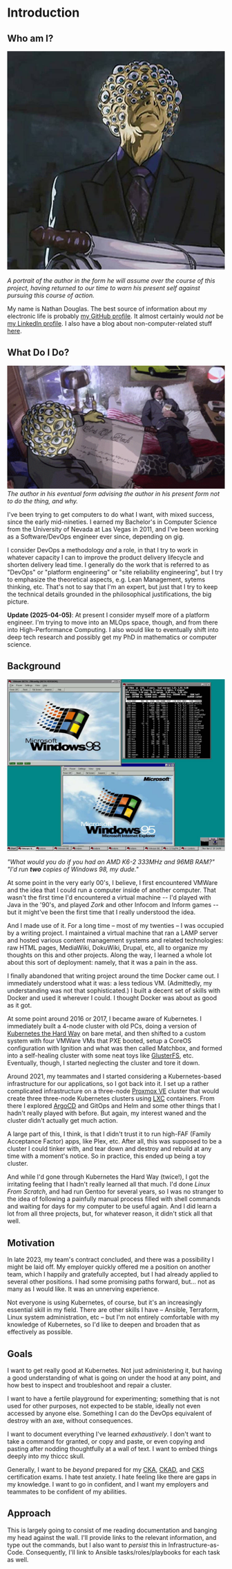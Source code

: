 # Introduction

## Who am I?

![Who I am](./images/001_who_am_i.jpeg)

_A portrait of the author in the form he will assume over the course of this project, having returned to our time to warn his present self against pursuing this course of action._

My name is Nathan Douglas. The best source of information about my electronic life is probably [my GitHub profile](https://github.com/ndouglas). It almost certainly would _not_ be [my LinkedIn profile](https://linkedin.com/in/nug-doug/). I also have a blog about non-computer-related stuff [here](https://darkdell.net/).

## What Do I Do?

![What I'll Be Doing](./images/001_what_ill_be_doing.png)
_The author in his eventual form advising the author in his present form not to do the thing, and why._

I've been trying to get computers to do what I want, with mixed success, since the early mid-nineties. I earned my Bachelor's in Computer Science from the University of Nevada at Las Vegas in 2011, and I've been working as a Software/DevOps engineer ever since, depending on gig.

I consider DevOps a methodology _and_ a role, in that I try to work in whatever capacity I can to improve the product delivery lifecycle and shorten delivery lead time. I generally do the work that is referred to as "DevOps" or "platform engineering" or "site reliability engineering", but I try to emphasize the theoretical aspects, e.g. Lean Management, sytems thinking, etc. That's not to say that I'm an expert, but just that I try to keep the technical details grounded in the philosophical justifications, the big picture.

**Update (2025-04-05)**: At present I consider myself more of a platform engineer. I'm trying to move into an MLOps space, though, and from there into High-Performance Computing. I also would like to eventually shift into deep tech research and possibly get my PhD in mathematics or computer science.

## Background

![VMWare Workstation](./images/001_vmware.jpg)

_"What would you do if you had an AMD K6-2 333MHz and 96MB RAM?"_
_"I'd run **two** copies of Windows 98, my dude."_

At some point in the very early 00's, I believe, I first encountered VMWare and the idea that I could run a computer inside of another computer. That wasn't the first time I'd encountered a virtual machine -- I'd played with Java in the '90's, and played _Zork_ and other Infocom and Inform games -- but it might've been the first time that I really understood the idea.

And I made use of it. For a long time – most of my twenties – I was occupied by a writing project. I maintained a virtual machine that ran a LAMP server and hosted various content management systems and related technologies: raw HTML pages, MediaWiki, DokuWiki, Drupal, etc, all to organize my thoughts on this and other projects. Along the way, I learned a whole lot about this sort of deployment: namely, that it was a pain in the ass.

I finally abandoned that writing project around the time Docker came out. I immediately understood what it was: a less tedious VM. (Admittedly, my understanding was not that sophisticated.) I built a decent set of skills with Docker and used it wherever I could. I thought Docker was about as good as it got.

At some point around 2016 or 2017, I became aware of Kubernetes. I immediately built a 4-node cluster with old PCs, doing a version of [Kubernetes the Hard Way](https://github.com/kelseyhightower/kubernetes-the-hard-way) on bare metal, and then shifted to a custom system with four VMWare VMs that PXE booted, setup a CoreOS configuration with Ignition and what was then called Matchbox, and formed into a self-healing cluster with some neat toys like [GlusterFS](https://www.gluster.org), etc. Eventually, though, I started neglecting the cluster and tore it down.

Around 2021, my teammates and I started considering a Kubernetes-based infrastructure for our applications, so I got back into it. I set up a rather complicated infrastructure on a three-node [Proxmox VE](https://www.proxmox.com/en/proxmox-virtual-environment/overview) cluster that would create three three-node Kubernetes clusters using [LXC](https://linuxcontainers.org) containers. From there I explored [ArgoCD](https://argoproj.github.io/cd/) and GitOps and Helm and some other things that I hadn't really played with before. But again, my interest waned and the cluster didn't actually get much action.

A large part of this, I think, is that I didn't trust it to run high-FAF (Family Acceptance Factor) apps, like Plex, etc. After all, this was supposed to be a cluster I could tinker with, and tear down and destroy and rebuild at any time with a moment's notice. So in practice, this ended up being a toy cluster.

And while I'd gone through Kubernetes the Hard Way (twice!), I got the irritating feeling that I hadn't really learned all that much. I'd done _Linux From Scratch_, and had run Gentoo for several years, so I was no stranger to the idea of following a painfully manual process filled with shell commands and waiting for days for my computer to be useful again. And I did learn a lot from all three projects, but, for whatever reason, it didn't stick all that well.

## Motivation

In late 2023, my team's contract concluded, and there was a possibility I might be laid off. My employer quickly offered me a position on another team, which I happily and gratefully accepted, but I had already applied to several other positions. I had some promising paths forward, but... not as many as I would like. It was an unnerving experience.

Not everyone is using Kubernetes, of course, but it's an increasingly essential skill in my field. There are other skills I have – Ansible, Terraform, Linux system administration, etc – but I'm not entirely comfortable with my knowledge of Kubernetes, so I'd like to deepen and broaden that as effectively as possible.

## Goals

I want to get really good at Kubernetes. Not just administering it, but having a good understanding of what is going on under the hood at any point, and how best to inspect and troubleshoot and repair a cluster.

I want to have a fertile playground for experimenting; something that is not used for other purposes, not expected to be stable, ideally not even accessed by anyone else. Something I can do the DevOps equivalent of destroy with an axe, without consequences.

I want to document everything I've learned _exhaustively_. I don't want to take a command for granted, or copy and paste, or even copying and pasting after nodding thoughtfully at a wall of text. I want to embed things deeply into my thiccc skull.

Generally, I want to be _beyond_ prepared for my [CKA](https://www.cncf.io/training/certification/cka/), [CKAD](https://www.cncf.io/training/certification/ckad/), and [CKS](https://www.cncf.io/training/certification/cks/) certification exams. I hate test anxiety. I hate feeling like there are gaps in my knowledge. I want to go in confident, and I want my employers and teammates to be confident of my abilities.

## Approach

This is largely going to consist of me reading documentation and banging my head against the wall. I'll provide links to the relevant information, and type out the commands, but I also want to _persist_ this in Infrastructure-as-Code. Consequently, I'll link to Ansible tasks/roles/playbooks for each task as well.
